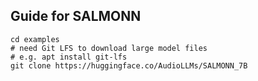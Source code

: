 ## Guide for SALMONN


```
cd examples
# need Git LFS to download large model files
# e.g. apt install git-lfs
git clone https://huggingface.co/AudioLLMs/SALMONN_7B
```


